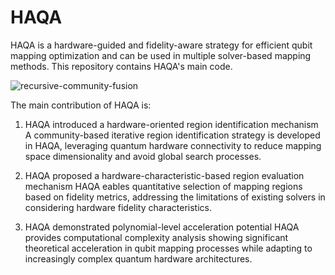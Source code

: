 # HAQA
HAQA is a hardware-guided and fidelity-aware strategy for efficient qubit mapping optimization and can be used in multiple solver-based mapping methods.
This repository contains HAQA's main code.

![recursive-community-fusion](https://github.com/user-attachments/assets/e6a2bfb3-6a0e-432a-bd44-dbe4409fdc0f)


The main contribution of HAQA is:
1. HAQA introduced a hardware-oriented region identification mechanism
   A community-based iterative region identification strategy is developed in HAQA, leveraging quantum hardware connectivity to reduce mapping space dimensionality and avoid global search processes.

2. HAQA proposed a hardware-characteristic-based region evaluation mechanism
   HAQA eables quantitative selection of mapping regions based on fidelity metrics, addressing the limitations of existing solvers in considering hardware fidelity characteristics.

3. HAQA demonstrated polynomial-level acceleration potential
   HAQA provides computational complexity analysis showing significant theoretical acceleration in qubit mapping processes while adapting to increasingly complex quantum hardware architectures.

